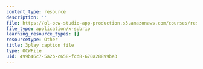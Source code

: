 ```yaml
---
content_type: resource
description: ''
file: https://ol-ocw-studio-app-production.s3.amazonaws.com/courses/res-9-003-brains-minds-and-machines-summer-course-summer-2015/499b46c75a2bc658fcd8670a28899be3_A4R2PQOHT2w.srt
file_type: application/x-subrip
learning_resource_types: []
resourcetype: Other
title: 3play caption file
type: OCWFile
uid: 499b46c7-5a2b-c658-fcd8-670a28899be3
---
```

